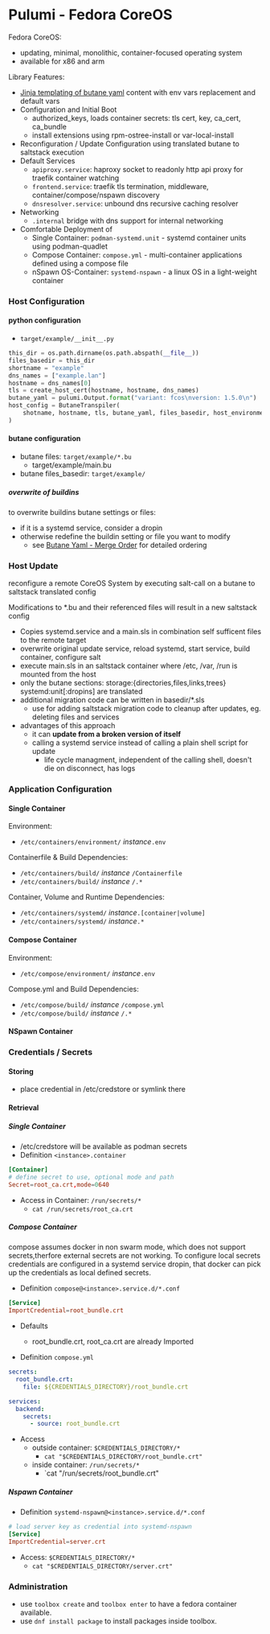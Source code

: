 # Pulumi - Fedora CoreOS

Fedora CoreOS:

- updating, minimal, monolithic, container-focused operating system
- available for x86 and arm

Library Features:

- [Jinja templating of butane yaml](butane.md) content with env vars replacement and default vars
- Configuration and Initial Boot
    - authorized_keys, loads container secrets: tls cert, key, ca_cert, ca_bundle
    - install extensions using rpm-ostree-install or var-local-install
- Reconfiguration / Update Configuration using translated butane to saltstack execution
- Default Services
    - `apiproxy.service`: haproxy socket to readonly http api proxy for traefik container watching
    - `frontend.service`: traefik tls termination, middleware, container/compose/nspawn discovery
    - `dnsresolver.service`: unbound dns recursive caching resolver
- Networking
    - `.internal` bridge with dns support for internal networking
- Comfortable Deployment of
    - Single Container: `podman-systemd.unit` - systemd container units using podman-quadlet
    - Compose Container: `compose.yml` - multi-container applications defined using a compose file
    - nSpawn OS-Container: `systemd-nspawn` - a linux OS in a light-weight container

### Host Configuration

#### python configuration
+ `target/example/__init__.py`

```python
this_dir = os.path.dirname(os.path.abspath(__file__))
files_basedir = this_dir
shortname = "example"
dns_names = ["example.lan"]
hostname = dns_names[0]
tls = create_host_cert(hostname, hostname, dns_names)
butane_yaml = pulumi.Output.format("variant: fcos\nversion: 1.5.0\n")
host_config = ButaneTranspiler(
    shotname, hostname, tls, butane_yaml, files_basedir, host_environment
)
```

#### butane configuration

+ butane files: `target/example/*.bu`
    + target/example/main.bu
+ butane files_basedir: `target/example/`

##### overwrite of buildins

to overwrite buildins butane settings or files:

- if it is a systemd service, consider a dropin
- otherwise redefine the buildin setting or file you want to modify
    - see [Butane Yaml - Merge Order](butane.md#merge-order) for detailed ordering

### Host Update

reconfigure a remote CoreOS System by executing salt-call on a butane to saltstack translated config

Modifications to *.bu and their referenced files will result in a new saltstack config

- Copies systemd.service and a main.sls in combination self sufficent files to the remote target
- overwrite original update service, reload systemd, start service, build container, configure salt
- execute main.sls in an saltstack container where /etc, /var, /run is mounted from the host
- only the butane sections: storage:{directories,files,links,trees} systemd:unit[:dropins] are translated
- additional migration code can be written in basedir/*.sls
    - use for adding saltstack migration code to cleanup after updates, eg. deleting files and services
- advantages of this approach
    - it can **update from a broken version of itself**
    - calling a systemd service instead of calling a plain shell script for update
        - life cycle managment, independent of the calling shell, doesn't die on disconnect, has logs

### Application Configuration

#### Single Container

Environment:

- `/etc/containers/environment/` *instance*`.env`

Containerfile & Build Dependencies:

- `/etc/containers/build/` *instance* `/Containerfile`
- `/etc/containers/build/` *instance* `/.*`

Container, Volume and Runtime Dependencies:

- `/etc/containers/systemd/` *instance*`.[container|volume]`
- `/etc/containers/systemd/` *instance*`.*`

#### Compose Container

Environment:

- `/etc/compose/environment/` *instance*`.env`

Compose.yml and Build Dependencies:

- `/etc/compose/build/` *instance* `/compose.yml`
- `/etc/compose/build/` *instance* `/.*`

#### NSpawn Container


### Credentials / Secrets

#### Storing

- place credential in /etc/credstore or symlink there

#### Retrieval

##### Single Container

- /etc/credstore will be available as podman secrets
- Definition `<instance>.container`
```toml
[Container]
# define secret to use, optional mode and path
Secret=root_ca.crt,mode=0640
```
- Access in Container: `/run/secrets/*`
    - `cat /run/secrets/root_ca.crt`

##### Compose Container
compose assumes docker in non swarm mode, which does not support secrets,therfore external secrets are not working. To configure local secrets credentials are configured in a systemd service dropin, that docker can pick up the credentials as local defined secrets.

- Definition `compose@<instance>.service.d/*.conf`
```toml
[Service]
ImportCredential=root_bundle.crt
```
- Defaults
    - root_bundle.crt, root_ca.crt are already Imported

- Definition `compose.yml`
```yaml
secrets:
  root_bundle.crt:
    file: ${CREDENTIALS_DIRECTORY}/root_bundle.crt

services:
  backend:
    secrets:
      - source: root_bundle.crt
```

- Access
    - outside container: `$CREDENTIALS_DIRECTORY/*`
        - `cat "$CREDENTIALS_DIRECTORY/root_bundle.crt"`
    - inside container: `/run/secrets/*`
        - `cat "/run/secrets/root_bundle.crt"

##### Nspawn Container

- Definition `systemd-nspawn@<instance>.service.d/*.conf`
```toml
# load server key as credential into systemd-nspawn
[Service]
ImportCredential=server.crt
```
- Access: `$CREDENTIALS_DIRECTORY/*`
    - `cat "$CREDENTIALS_DIRECTORY/server.crt"`

### Administration

- use `toolbox create` and `toolbox enter` to have a fedora container available.
- use `dnf install package` to install packages inside toolbox.

